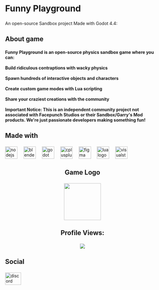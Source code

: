 <h1 align="left">Funny Playground</h1>

###

<p align="left">An open-source Sandbox project Made with Godot 4.4:</p>

###

<h2 align="left">About game</h2>

###

<h4 align="left">Funny Playground is an open-source physics sandbox game where you can:<br><br>Build ridiculous contraptions with wacky physics<br><br>Spawn hundreds of interactive objects and characters<br><br>Create custom game modes with Lua scripting<br><br>Share your craziest creations with the community<br><br>Important Notice: This is an independent community project not associated with Facepunch Studios or their Sandbox/Garry's Mod products. We're just passionate developers making something fun!</h4>

###

<h2 align="left">Made with</h2>

###

<div align="left">
  <img src="https://cdn.jsdelivr.net/gh/devicons/devicon/icons/nodejs/nodejs-original.svg" height="40" alt="nodejs logo"  />
  <img width="12" />
  <img src="https://cdn.jsdelivr.net/gh/devicons/devicon/icons/blender/blender-original.svg" height="40" alt="blender logo"  />
  <img width="12" />
  <img src="https://cdn.jsdelivr.net/gh/devicons/devicon/icons/godot/godot-original.svg" height="40" alt="godot logo"  />
  <img width="12" />
  <img src="https://cdn.jsdelivr.net/gh/devicons/devicon/icons/cplusplus/cplusplus-original.svg" height="40" alt="cplusplus logo"  />
  <img width="12" />
  <img src="https://cdn.jsdelivr.net/gh/devicons/devicon/icons/figma/figma-original.svg" height="40" alt="figma logo"  />
  <img width="12" />
  <img src="https://cdn.jsdelivr.net/gh/devicons/devicon/icons/lua/lua-original.svg" height="40" alt="lua logo"  />
  <img width="12" />
  <img src="https://cdn.jsdelivr.net/gh/devicons/devicon/icons/visualstudio/visualstudio-plain.svg" height="40" alt="visualstudio logo"  />
</div>

###

<h2 align="center">Game Logo</h2>

###

<div align="center">
  <img height="120" src="https://cdn.discordapp.com/attachments/1382079156077986014/1387338858613440512/fpg.png?ex=685cfb7f&is=685ba9ff&hm=74e27b7906389fbdca69adec55809efcf60759da561753d141aa6919389d9030&"  />
</div>

###

<h2 align="center">Profile Views:</h2>

###

<div align="center">
  <img src="https://profile-counter.glitch.me/nqox3/count.svg?"  />
</div>

###

<h2 align="left">Social</h2>

###

<div align="left">
  <a href="https://discord.gg/9dCEsRRyBP" target="_blank">
    <img src="https://raw.githubusercontent.com/maurodesouza/profile-readme-generator/master/src/assets/icons/social/discord/default.svg" width="52" height="40" alt="discord logo"  />
  </a>
</div>

###
